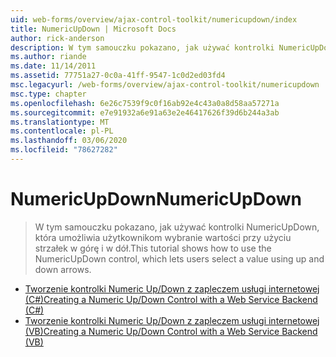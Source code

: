 ```yaml
---
uid: web-forms/overview/ajax-control-toolkit/numericupdown/index
title: NumericUpDown | Microsoft Docs
author: rick-anderson
description: W tym samouczku pokazano, jak używać kontrolki NumericUpDown, która umożliwia użytkownikom wybranie wartości przy użyciu strzałek w górę i w dół.
ms.author: riande
ms.date: 11/14/2011
ms.assetid: 77751a27-0c0a-41ff-9547-1c0d2ed03fd4
msc.legacyurl: /web-forms/overview/ajax-control-toolkit/numericupdown
msc.type: chapter
ms.openlocfilehash: 6e26c7539f9c0f16ab92e4c43a0a8d58aa57271a
ms.sourcegitcommit: e7e91932a6e91a63e2e46417626f39d6b244a3ab
ms.translationtype: MT
ms.contentlocale: pl-PL
ms.lasthandoff: 03/06/2020
ms.locfileid: "78627282"
---
```

# <a name="numericupdown"></a><span data-ttu-id="44ce4-103">NumericUpDown</span><span class="sxs-lookup"><span data-stu-id="44ce4-103">NumericUpDown</span></span>

> <span data-ttu-id="44ce4-104">W tym samouczku pokazano, jak używać kontrolki NumericUpDown, która umożliwia użytkownikom wybranie wartości przy użyciu strzałek w górę i w dół.</span><span class="sxs-lookup"><span data-stu-id="44ce4-104">This tutorial shows how to use the NumericUpDown control, which lets users select a value using up and down arrows.</span></span>

- [<span data-ttu-id="44ce4-105">Tworzenie kontrolki Numeric Up/Down z zapleczem usługi internetowej (C#)</span><span class="sxs-lookup"><span data-stu-id="44ce4-105">Creating a Numeric Up/Down Control with a Web Service Backend (C#)</span></span>](creating-a-numeric-up-down-control-with-a-web-service-backend-cs.md)
- [<span data-ttu-id="44ce4-106">Tworzenie kontrolki Numeric Up/Down z zapleczem usługi internetowej (VB)</span><span class="sxs-lookup"><span data-stu-id="44ce4-106">Creating a Numeric Up/Down Control with a Web Service Backend (VB)</span></span>](creating-a-numeric-up-down-control-with-a-web-service-backend-vb.md)
